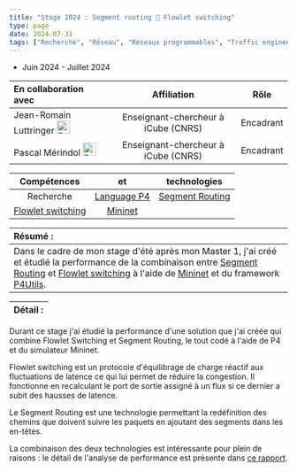 ```yaml
---
title: "Stage 2024 : Segment routing 🤝 Flowlet switching"
type: page
date: 2024-07-31
tags: ["Recherche", "Réseau", "Réseaux programmables", "Traffic engineering"]
---
```



- Juin 2024 - Juillet 2024

|En collaboration avec | Affiliation | Rôle | 
| :------------------ | :----------: | :----------: |
| Jean-Romain Luttringer <a href="https://jroluttringer.github.io/"><img src="/images/rss.svg" alt="Portfolio" width="24px"></a>| Enseignant-chercheur à iCube (CNRS) | Encadrant |
| Pascal Mérindol <a href="https://clarinet.icube.unistra.fr/~merindol/"><img src="/images/rss.svg" alt="Portfolio" width="24px"></a>| Enseignant-chercheur à iCube (CNRS) | Encadrant | 
 
| Compétences |  et |  technologies |
| :------------------: | :----------: | :----------: |  
| Recherche | [Language P4](https://p4.org/) | [Segment Routing](https://www.segment-routing.net/) |  
| [Flowlet switching](https://people.csail.mit.edu/alizadeh/papers/letflow-nsdi17.pdf) | [Mininet](https://mininet.org/) |  |  


| Résumé : |
| :------------------ |
| Dans le cadre de mon stage d'été après mon Master 1, j'ai créé et étudié la performance de la combinaison entre [Segment Routing](https://www.segment-routing.net/) et [Flowlet switching](https://people.csail.mit.edu/alizadeh/papers/letflow-nsdi17.pdf) à l'aide de [Mininet](https://mininet.org/) et du framework [P4Utils](https://github.com/nsg-ethz/p4-utils).|   


| Détail : |
| :------------------ |

Durant ce stage j'ai étudié la performance d'une solution que j'ai créée qui combine Flowlet Switching et Segment Routing, le tout codé à l'aide de P4 et du simulateur Mininet.

Flowlet switching est un protocole d'équilibrage de charge réactif aux fluctuations de latence ce qui lui permet de réduire la congestion.
Il fonctionne en recalculant le port de sortie assigné à un flux si ce dernier a subit des hausses de latence.

Le Segment Routing est une technologie permettant la redéfinition des chemins que doivent suivre les paquets en ajoutant des segments dans les en-têtes.

La combinaison des deux technologies est intéressante pour plein de raisons : le détail de l'analyse de performance est présente dans [ce rapport](images/Rapport_de_stage_2024_ICube-3.pdf).
